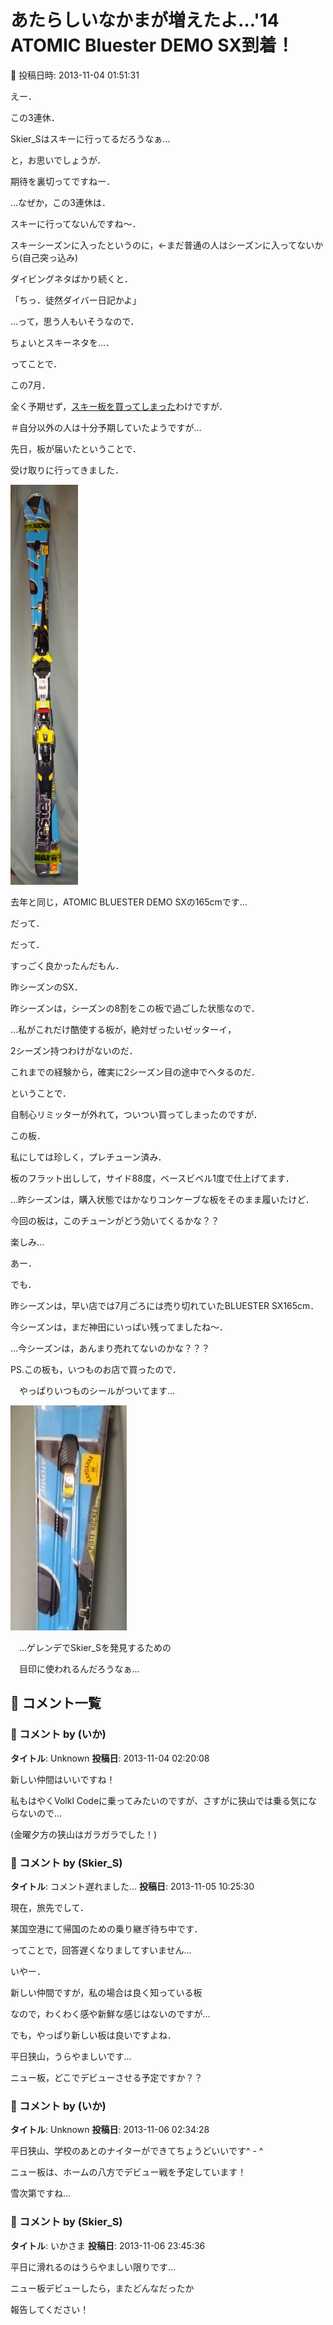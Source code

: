 # あたらしいなかまが増えたよ…'14 ATOMIC Bluester DEMO SX到着！

📅 投稿日時: 2013-11-04 01:51:31

えー．





この3連休．


Skier_Sはスキーに行ってるだろうなぁ…


と，お思いでしょうが．





期待を裏切ってですねー．


…なぜか，この3連休は．


スキーに行ってないんですね～．





スキーシーズンに入ったというのに，←まだ普通の人はシーズンに入ってないから(自己突っ込み)


ダイビングネタばかり続くと．


「ちっ．徒然ダイバー日記かよ」


…って，思う人もいそうなので．


ちょいとスキーネタを…．





ってことで．


この7月．


全く予期せず，[スキー板を買ってしまった](e9a16d9757c2d52b7254fe8a802071c63.md)わけですが．


＃自分以外の人は十分予期していたようですが…





先日，板が届いたということで．


受け取りに行ってきました．




![c5c03fa27b3500bf78003d8598c74081.jpg](images/c5c03fa27b3500bf78003d8598c74081.jpg)




去年と同じ，ATOMIC BLUESTER DEMO SXの165cmです…





だって．


だって．


すっごく良かったんだもん．


昨シーズンのSX．





昨シーズンは，シーズンの8割をこの板で過ごした状態なので．


…私がこれだけ酷使する板が，絶対ぜったいゼッターイ，


2シーズン持つわけがないのだ．


これまでの経験から，確実に2シーズン目の途中でヘタるのだ．





ということで．


自制心リミッターが外れて，ついつい買ってしまったのですが．


この板．


私にしては珍しく，プレチューン済み．


板のフラット出しして，サイド88度，ベースビベル1度で仕上げてます．


…昨シーズンは，購入状態ではかなりコンケーブな板をそのまま履いたけど．


今回の板は，このチューンがどう効いてくるかな？？


楽しみ…





あー．


でも．


昨シーズンは，早い店では7月ごろには売り切れていたBLUESTER SX165cm．


今シーズンは，まだ神田にいっぱい残ってましたね～．


…今シーズンは，あんまり売れてないのかな？？？





PS.この板も，いつものお店で買ったので．


　やっぱりいつものシールがついてます…




![2b673c2eb0f8fd20eace0fc8ab57a769.jpg](images/2b673c2eb0f8fd20eace0fc8ab57a769.jpg)




　…ゲレンデでSkier_Sを発見するための


　目印に使われるんだろうなぁ…

## 💬 コメント一覧

### 💬 コメント by (いか)
**タイトル**: Unknown
**投稿日**: 2013-11-04 02:20:08

新しい仲間はいいですね！

私もはやくVolkl Codeに乗ってみたいのですが、さすがに狭山では乗る気にならないので…

(金曜夕方の狭山はガラガラでした！)

### 💬 コメント by (Skier_S)
**タイトル**: コメント遅れました…
**投稿日**: 2013-11-05 10:25:30

現在，旅先でして．

某国空港にて帰国のための乗り継ぎ待ち中です．

ってことで，回答遅くなりましてすいません…



いやー．

新しい仲間ですが，私の場合は良く知っている板

なので，わくわく感や新鮮な感じはないのですが…



でも，やっぱり新しい板は良いですよね．

平日狭山，うらやましいです…

ニュー板，どこでデビューさせる予定ですか？？

### 💬 コメント by (いか)
**タイトル**: Unknown
**投稿日**: 2013-11-06 02:34:28

平日狭山、学校のあとのナイターができてちょうどいいです^ - ^

ニュー板は、ホームの八方でデビュー戦を予定しています！

雪次第ですね…

### 💬 コメント by (Skier_S)
**タイトル**: いかさま
**投稿日**: 2013-11-06 23:45:36

平日に滑れるのはうらやましい限りです…

ニュー板デビューしたら，またどんなだったか

報告してください！

